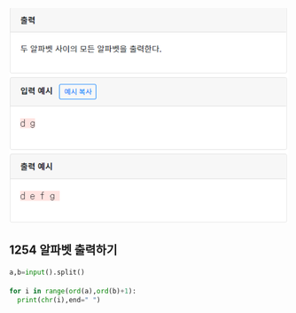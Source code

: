 ![](./img/image-20200428200755000.png)

## 1254  알파벳 출력하기

```python
a,b=input().split()

for i in range(ord(a),ord(b)+1):
  print(chr(i),end=" ")
```



